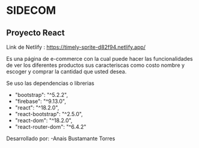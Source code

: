 # SIDECOM
## Proyecto React


Link de Netlify : https://timely-sprite-d82f94.netlify.app/

Es una página de e-commerce con la cual puede hacer las funcionalidades de ver los diferentes productos
sus caracteriscas como costo nombre y escoger y comprar la cantidad que usted desea.

Se uso las dependencias o librerias
- "bootstrap": "^5.2.2",
- "firebase": "^9.13.0",
- "react": "^18.2.0",
- "react-bootstrap": "^2.5.0",
- "react-dom": "^18.2.0",
- "react-router-dom": "^6.4.2"

Desarrollado por:
-Anais Bustamante Torres